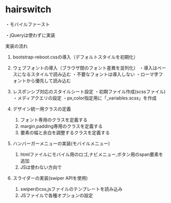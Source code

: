 # hairswitch

・モバイルファースト


・jQueryは使わずに実装



実装の流れ


1. bootstrap-reboot.cssの導入（デフォルトスタイルを初期化）


2. ウェブフォントの導入（ブラウザ間のフォント差異を並列化）
    ・導入はベースになるスタイルで読み込む
    ・不要なフォントは導入しない
    ・ローマ字フォントから優先して読み込む


3. レスポンシブ対応のスタイルシート設定
    ・初期ファイル作成(scssファイル)
    ・メディアクエリの設定
    ・px,color指定用に「_variables.scss」を作成

    <!-- ※pathの設定やファイル配置は要確認 -->
    <!-- ※pathの設定やファイル配置は要確認 -->
    <!-- ※pathの設定やファイル配置は要確認 -->


4. デザイン統一用クラスの定義
    1) フォント専用のクラスを定義する
    2) margin,padding専用のクラスを定義する
    3) 要素の幅と余白を調整するクラスを定義する


5. ハンバーガーメニューの実装(モバイルメニュー)
    1) htmlファイルにモバイル用のロゴ,ナビメニュー,ボタン用のspan要素を追加
    2) JSは使わない方向で


6. スライダーの実装(swiper APIを使用)
    1) swiperのcss,jsファイルのテンプレートを読み込み
    2) JSファイルで各種オプションの設定


